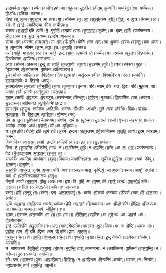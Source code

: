 

  
इन्द्रा॑पर्वता।बृ॒ह॒ता।रथे॑न।वा॒मीः।इषः॑।आ।व॒ह॒त॒म्।सु॒ऽवीराः॑।वी॒तम्।ह॒व्यानि॑।अ॒ध्व॒रेषु॑।दे॒वा॒।वर्धे॑थाम्।गीः॒ऽभिः।इळि॑या।मद॑न्ता॥  
तिष्ठ॑।सु।क॒म्।म॒घ॒ऽव॒न्।मा।परा॑।गाः॒।सोम॑स्य।नु।त्वा॒।सुऽसु॑तस्य।य॒क्षि॒।पि॒तुः।न।पु॒त्रः।सिच॑म्।आ।र॒भे॒।ते॒।इन्द्र॑।स्वादि॑ष्ठया।गि॒रा।श॒ची॒ऽवः॒॥  
शंसा॑व।अ॒ध्व॒र्यो॒ इति॑।प्रति॑।मे॒।गृ॒णी॒हि॒।इन्द्रा॑य।वाहः॑।कृ॒ण॒वा॒व॒।जुष्ट॑म्।आ।इ॒दम्।ब॒र्हिः।यज॑मानस्य।सी॒द॒।अथ॑।च॒।भू॒त्।उ॒क्थम्।इन्द्रा॑य।श॒स्तम्॥  
जा॒या।इत्।अस्त॑म्।म॒घ॒ऽव॒न्।सा।इत्।ऊँ॒ इति॑।योनिः॑।तत्।इत्।त्वा॒।यु॒क्ताः।हर॑यः।व॒ह॒न्तु॒।य॒दा।क॒दा।च॒।सु॒नवा॑म।सोम॑म्।अ॒ग्न्।त्वा॒।दू॒तः।ध॒न्वा॒ति॒।अच्छ॑॥  
परा॑।या॒हि॒।म॒घ॒ऽव॒न्।आ।च॒।या॒हि॒।इन्द्र॑।भ्रा॒तः॒।उ॒भ॒यत्र॑।ते॒।अर्थ॑म्।यत्र॑।रथ॑स्य।बृ॒ह॒तः।नि॒ऽधान॑म्।वि॒ऽमोच॑नम्।वा॒जिनः॑।रास॑भस्य॥  
अपाः॑।सोम॑म्।अस्त॑म्।इ॒न्द्र॒।प्र।या॒हि॒।क॒ल्या॒णीः।जा॒या।सु॒ऽरण॑म्।गृ॒हे।ते॒।यत्र॑।रथ॑स्य।बृ॒ह॒तः।नि॒ऽधान॑म्।वि॒ऽमोच॑नम्।वा॒जिनः॑।दक्षि॑णाऽवत्॥  
इ॒मे।भो॒जाः।अङ्गि॑रसः।विऽरू॑पाः।दि॒वः।पु॒त्रासः॑।असु॑रस्य।वी॒राः।वि॒श्वामि॑त्राय।दद॑तः।म॒घानि॑।स॒ह॒स्र॒ऽसा॒वे।प्र।ति॒र॒न्ते॒।आयुः॑॥  
रू॒पम्ऽरू॑पम्।म॒घऽवा॑।बो॒भ॒वी॒ति॒।मा॒याः।कृ॒ण्वा॒नः।त॒न्व॑म्।परि॑।स्वाम्।त्रिः।यत्।दि॒वः।परि॑।मु॒हू॒र्तम्।आ।अगा॑त्।स्वैः।मन्त्रैः॑।अनृ॑तुऽपाः।ऋ॒तऽवा॑॥  
म॒हान्।ऋषिः॑।दे॒व॒ऽजाः।दे॒वऽजू॑तः।अस्त॑भ्नात्।सिन्धु॑म्।अ॒र्ण॒वम्।नृ॒ऽचक्षाः॑।वि॒श्वामि॑त्रः।यत्।अव॑हत्।सु॒ऽदास॑म्।अप्रि॑यायत।कु॒शि॒केभिः॑।इन्द्रः॑॥  
हं॒साःऽइ॑व।कृ॒णु॒थ॒।श्लोक॑म्।अद्रि॑ऽभिः।मद॑न्तः।गीः॒ऽभिः।अ॒ध्व॒रे।सु॒ते।सचा॑।दे॒वेभिः॑।वि॒प्राः॒।ऋ॒ष॒यः॒।नृ॒ऽच॒क्ष॒सः॒।वि।पि॒ब॒ध्व॒म्।कु॒शि॒काः॒।सो॒म्यम्।मधु॑॥  
उप॑।प्र।इ॒त॒।कु॒शि॒काः॒।चे॒तय॑ध्वम्।अश्व॑म्।रा॒ये।प्र।मु॒ञ्च॒त॒।सु॒ऽदासः॑।राजा॑।वृ॒त्रम्।ज॒ङ्घ॒न॒त्।प्राक्।अपा॑क्।उद॑क्।अथ॑।य॒जा॒ते॒।वरे॑।आ।पृ॒थि॒व्याः॥  
यः।इ॒मे इति॑।रोद॑सी॒ इति॑।उ॒भे इति॑।अ॒हम्।इन्द्र॑म्।अतु॑स्तवम्।वि॒श्वामि॑त्रस्य।र॒क्ष॒ति॒।ब्रह्म॑।इ॒दम्।भार॑तम्।जन॑म्॥  
वि॒श्वामि॑त्राः।अ॒रा॒स॒त॒।ब्रह्म॑।इन्द्रा॑य।व॒ज्रिणे॑।कर॑त्।इत्।नः॒।सु॒ऽराध॑सः॥  
किम्।ते॒।कृ॒ण्व॒न्ति॒।कीक॑टेषु।गावः॑।न।आ॒ऽशिर॑न्।दु॒ह्रे।न।त॒प॒न्ति॒।घ॒र्मम्।आ।नः॒।भ॒र॒।प्रऽम॑गन्दस्य।वेदः॑।नै॒चा॒ऽशा॒खम्।म॒घ॒ऽव॒न्।र॒न्ध॒य॒।नः॒॥  
स॒स॒र्प॒रीः।अम॑तिम्।बाध॑माना।बृ॒हत्।मि॒मा॒य॒।ज॒मद॑ग्निऽदत्ता।आ।सूर्य॑स्य।दु॒हि॒ता।त॒ता॒न॒।श्रवः॑।दे॒वेषु॑।अ॒मृत॑म्।अ॒जु॒र्यम्॥  
स॒स॒र्प॒रीः।अ॒भ॒र॒त्।तूय॑म्।ए॒भ्यः॒।अधि॑।श्रवः॑।पाञ्च॑ऽजन्यासु।कृ॒ष्टिषु॑।सा।प॒क्ष्या॑।नव्य॑म्।आयुः॑।दधा॑ना।याम्।मे॒।प॒ल॒स्तिऽज॒म॒द॒ग्नयः॑।द॒दुः॥  
स्थि॒रौ।गावौ॑।भ॒व॒ता॒म्।वी॒ळुः।अक्षः॑।मा।ई॒षा।वि।व॒र्हि॒।मा।यु॒गम्।वि।शा॒रि॒।इन्द्रः॑।पा॒त॒ल्ये॒३॒॑ इति॑।द॒द॒ता॒म्।शरी॑तोः।अरि॑ष्टऽनेमे।अ॒भि।नः॒।स॒च॒स्व॒॥  
बल॑म्।धे॒हि॒।त॒नूषु॑।नः॒।बल॑म्।इ॒न्द्र॒।अ॒न॒ळुत्ऽसु॑।नः॒।बल॑म्।तो॒काय॑।तन॑याय।जी॒वसे।त्वम्।हि।ब॒ल॒ऽदाः।असि॑॥  
अ॒भि।व्य॒य॒स्व॒।ख॒दि॒रस्य॑।सार॑म्।ओजः॑।धे॒हि॒।स्प॒न्द॒ने।शिं॒शपा॑याम्।अक्ष॑।वी॒ळो॒ इति॑।वी॒ळि॒त॒।वी॒ळय॑स्व।मा।यामा॑त्।अ॒स्मात्।अव॑।जी॒हि॒पः॒।नः॒॥  
अ॒यम्।अ॒स्मान्।वन॒स्पतिः॑।मा।च॒।हाः।मा।च॒।रि॒रि॒ष॒त्।स्व॒स्ति।आ।गृ॒हेभ्यः॑।आ।अ॒व॒सै।आ।वि॒ऽमोच॑नात्॥  
इन्द्र॑।ऊ॒तिऽभिः॑।ब॒हु॒लाभिः॑।नः॒।अ॒द्य।या॒त्ऽश्रे॒ष्ठाभिः॑।म॒घ॒ऽव॒न्।शू॒र॒।जि॒न्व॒।यः।नः॒।द्वेष्टि॑।अध॑रः।सः।प॒दी॒ष्ट॒।यम्।ऊँ॒ इति॑।द्वि॒ष्मः।तम्।ऊँ॒ इति॑।प्रा॒णः।ज॒हा॒तु॒॥  
प॒र॒शुम्।चि॒त्।वि।त॒प॒ति॒।शि॒म्ब॒लम्।चि॒त्।वि।वृ॒श्च॒ति॒।उ॒खा।चि॒त्।इ॒न्द्र॒ येष॑न्ती।प्रऽय॑स्ता।फेन॑म्।अ॒स्य॒ति॒॥  
न।साय॑कस्य।चि॒कि॒ते॒।ज॒ना॒सः॒।लो॒धम्।न॒य॒न्ति॒।पशु॑।मन्य॑मानाः।न।अवा॑जिनम्।वा॒जिना॑।हा॒स॒य॒न्ति॒।न।ग॒र्द॒भम्।पु॒रः।अश्वा॑त्।न॒य॒न्ति॒॥  
इ॒मे।इ॒न्द्र॒।भ॒र॒तस्य॑।पु॒त्राः।अ॒प॒ऽपि॒त्वम्।चि॒कि॒तुः॒।न।प्र॒ऽपि॒त्वम्।हि॒न्वन्ति॑।अश्व॑म्।अर॑णम्।न।नित्य॑म्।ज्या॒ऽवाज॑म्।परि॑।न॒य॒न्ति॒।आ॒जौ॥  
